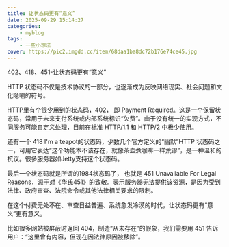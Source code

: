 ```yaml
---
title: 让状态码更有“意义”
date: 2025-09-29 15:14:27
categories: 
    - myblog
tags: 
    - 一些小想法
cover: https://pic2.imgdd.cc/item/68daa1ba8dc72b176e74ce45.jpg
---
```



402、418、451-让状态码更有“意义”

HTTP 状态码不仅是技术协议的一部分，也逐渐成为反映网络现实、社会问题和文化隐喻的符号。

<!--more-->

HTTP里有个很少用到的状态码，402， 即 Payment Required。这是一个保留状态码，常用于未来支付系统或内部系统标识“欠费”。由于没有统一的实现方式，不同服务可能自定义处理，目前在标准 HTTP/1.1 和 HTTP/2 中极少使用。

还有一个 418 I'm a teapot的状态码，少数几个官方定义的“幽默”HTTP 状态码之一，可用它表达“这个功能本不该存在，就像茶壶煮咖啡一样荒谬”，是一种温和的抗议。很多服务器如Jetty支持这个状态码。

最后一个状态码就是所谓的1984状态码了， 也就是 451 Unavailable For Legal Reasons，源于对《华氏451》的致敬。表示服务器无法提供该资源，是因为受到法律、政府审查、法院命令或其他法律相关要求的限制。

在这个付费无处不在、审查日益普遍、系统愈发冷漠的时代，让状态码更有“意义”更有意义。

比如很多网站被屏蔽时返回 404，制造“从未存在”的假象，我们需要用 451 告诉用户：“这里曾有内容，但现在因法律原因被移除”。

